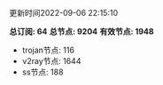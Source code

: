 更新时间2022-09-06 22:15:10

**总订阅: 64**
**总节点: 9204**
**有效节点: 1948**
- trojan节点: 116
- v2ray节点: 1644
- ss节点: 188
